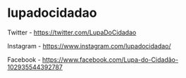 # lupadocidadao

Twitter - https://twitter.com/LupaDoCidadao

Instagram - https://www.instagram.com/lupadocidadao/

Facebook - https://www.facebook.com/Lupa-do-Cidadão-102935544392787
